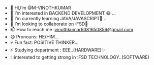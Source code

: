 - 👋 Hi,I’m @M-VINOTHKUMAR
- 👀 I’m interested in BACKEND DEVELOPMENT 😄 ...
- 🌱 I’m currently learning JAVA/JAVASCRIPT👀 ...
- 💞️ I’m looking to collaborate on :FSD💞️
- 📫 How to reach me :vinothkumar6381650856@gmail.com
- 😄 Pronouns: HE/HIM...
- ⚡ Fun fact: POSITIVE THINKER...
- ⚡ Studying department : EEE..(HARDWARE)✨
-  ✨interested to getting strong in :FSD TECHNOLOGY..(SOFTWARE)

<!---
M-VINOTHKUMAR/M-VINOTHKUMAR is a ✨ special ✨ repository because its `README.md` (this file) appears on your GitHub profile.
You can click the Preview link to take a look at your changes.
--->
